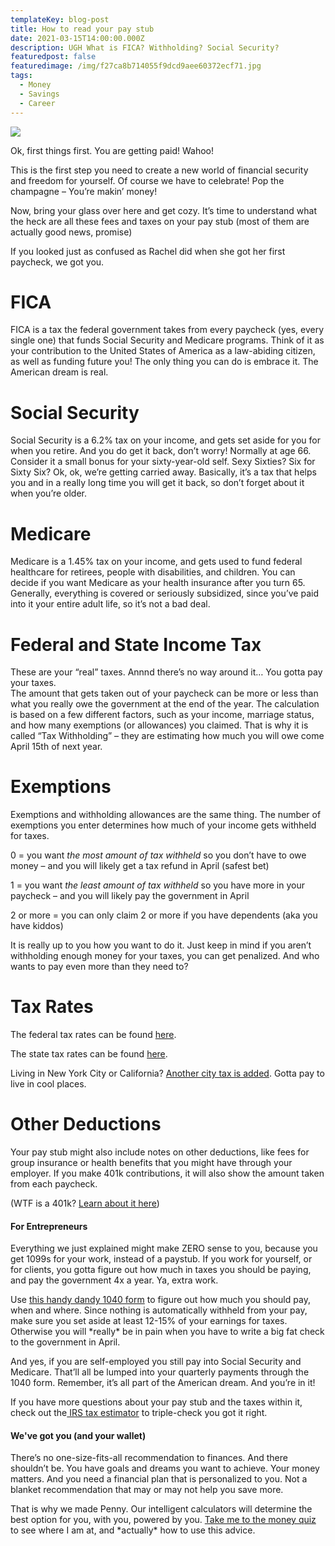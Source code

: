```yaml
---
templateKey: blog-post
title: How to read your pay stub
date: 2021-03-15T14:00:00.000Z
description: UGH What is FICA? Withholding? Social Security?
featuredpost: false
featuredimage: /img/f27ca8b714055f9dcd9aee60372ecf71.jpg
tags:
  - Money
  - Savings
  - Career
---
```

![](/img/f27ca8b714055f9dcd9aee60372ecf71.jpg)

Ok, first things first. You are getting paid! Wahoo!

This is the first step you need to create a new world of financial security and freedom for yourself. Of course we have to celebrate! Pop the champagne – You’re makin’ money!

Now, bring your glass over here and get cozy. It’s time to understand what the heck are all these fees and taxes on your pay stub (most of them are actually good news, promise)

If you looked just as confused as Rachel did when she got her first paycheck, we got you.

# FICA

FICA is a tax the federal government takes from every paycheck (yes, every single one) that funds Social Security and Medicare programs. Think of it as your contribution to the United States of America as a law-abiding citizen, as well as funding future you! The only thing you can do is embrace it. The American dream is real.

# Social Security

Social Security is a 6.2% tax on your income, and gets set aside for you for when you retire. And you do get it back, don’t worry! Normally at age 66. Consider it a small bonus for your sixty-year-old self. Sexy Sixties? Six for Sixty Six? Ok, ok, we’re getting carried away. Basically, it’s a tax that helps you and in a really long time you will get it back, so don’t forget about it when you’re older.

# Medicare

Medicare is a 1.45% tax on your income, and gets used to fund federal healthcare for retirees, people with disabilities, and children. You can decide if you want Medicare as your health insurance after you turn 65. Generally, everything is covered or seriously subsidized, since you’ve paid into it your entire adult life, so it’s not a bad deal.

# Federal and State Income Tax

These are your “real” taxes. Annnd there’s no way around it… You gotta pay your taxes.\
The amount that gets taken out of your paycheck can be more or less than what you really owe the government at the end of the year. The calculation is based on a few different factors, such as your income, marriage status, and how many exemptions (or allowances) you claimed. That is why it is called “Tax Withholding” – they are estimating how much you will owe come April 15th of next year. 

# Exemptions

Exemptions and withholding allowances are the same thing. The number of exemptions you enter determines how much of your income gets withheld for taxes.

0 = you want *the most amount of tax withheld* so you don’t have to owe money – and you will likely get a tax refund in April (safest bet)

1 = you want *the least amount of tax withheld* so you have more in your paycheck – and you will likely pay the government in April

2 or more = you can only claim 2 or more if you have dependents (aka you have kiddos)

It is really up to you how you want to do it. Just keep in mind if you aren’t withholding enough money for your taxes, you can get penalized. And who wants to pay even more than they need to? 

# Tax Rates

The federal tax rates can be found [here](https://taxfoundation.org/publications/federal-tax-rates-and-tax-brackets/#brackets).

The state tax rates can be found [here](https://files.taxfoundation.org/20200203173310/PIT-2020-dv2-01.png).

Living in New York City or California? [Another city tax is added](https://taxfoundation.org/local-income-taxes-2019/). Gotta pay to live in cool places.

# Other Deductions

Your pay stub might also include notes on other deductions, like fees for group insurance or health benefits that you might have through your employer. If you make 401k contributions, it will also show the amount taken from each paycheck. 

(WTF is a 401k? [Learn about it here](<Link to 401k>))

#### For Entrepreneurs 

Everything we just explained might make ZERO sense to you, because you get 1099s for your work, instead of a paystub. If you work for yourself, or for clients, you gotta figure out how much in taxes you should be paying, and pay the government 4x a year. Ya, extra work. 

Use [this handy dandy 1040 form](https://www.irs.gov/pub/irs-pdf/f1040es.pdf) to figure out how much you should pay, when and where. Since nothing is automatically withheld from your pay, make sure you set aside at least 12-15% of your earnings for taxes. Otherwise you will \*really\* be in pain when you have to write a big fat check to the government in April. 

And yes, if you are self-employed you still pay into Social Security and Medicare. That’ll all be lumped into your quarterly payments through the 1040 form. Remember, it’s all part of the American dream. And you’re in it!

If you have more questions about your pay stub and the taxes within it, check out the[ IRS tax estimator](https://apps.irs.gov/app/tax-withholding-estimator) to triple-check you got it right.  

#### We've got you (and your wallet)

There’s no one-size-fits-all recommendation to finances. And there shouldn’t be. You have goals and dreams you want to achieve. Your money matters. And you need a financial plan that is personalized to you. Not a blanket recommendation that may or may not help you save more.

That is why we made Penny. Our intelligent calculators will determine the best option for you, with you, powered by you. [Take me to the money quiz](www.penny-finance.com/quiz) to see where I am at, and \*actually\* how to use this advice.